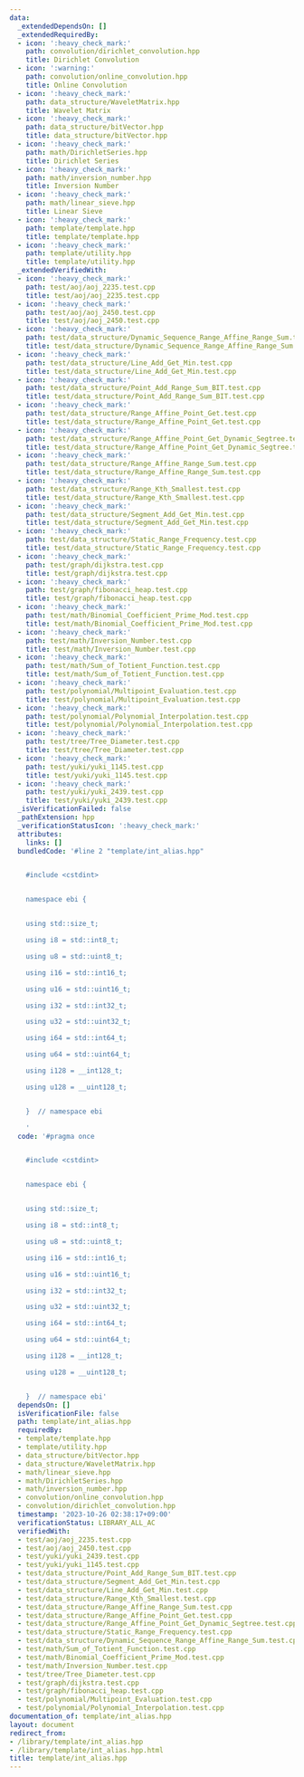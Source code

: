 ```yaml
---
data:
  _extendedDependsOn: []
  _extendedRequiredBy:
  - icon: ':heavy_check_mark:'
    path: convolution/dirichlet_convolution.hpp
    title: Dirichlet Convolution
  - icon: ':warning:'
    path: convolution/online_convolution.hpp
    title: Online Convolution
  - icon: ':heavy_check_mark:'
    path: data_structure/WaveletMatrix.hpp
    title: Wavelet Matrix
  - icon: ':heavy_check_mark:'
    path: data_structure/bitVector.hpp
    title: data_structure/bitVector.hpp
  - icon: ':heavy_check_mark:'
    path: math/DirichletSeries.hpp
    title: Dirichlet Series
  - icon: ':heavy_check_mark:'
    path: math/inversion_number.hpp
    title: Inversion Number
  - icon: ':heavy_check_mark:'
    path: math/linear_sieve.hpp
    title: Linear Sieve
  - icon: ':heavy_check_mark:'
    path: template/template.hpp
    title: template/template.hpp
  - icon: ':heavy_check_mark:'
    path: template/utility.hpp
    title: template/utility.hpp
  _extendedVerifiedWith:
  - icon: ':heavy_check_mark:'
    path: test/aoj/aoj_2235.test.cpp
    title: test/aoj/aoj_2235.test.cpp
  - icon: ':heavy_check_mark:'
    path: test/aoj/aoj_2450.test.cpp
    title: test/aoj/aoj_2450.test.cpp
  - icon: ':heavy_check_mark:'
    path: test/data_structure/Dynamic_Sequence_Range_Affine_Range_Sum.test.cpp
    title: test/data_structure/Dynamic_Sequence_Range_Affine_Range_Sum.test.cpp
  - icon: ':heavy_check_mark:'
    path: test/data_structure/Line_Add_Get_Min.test.cpp
    title: test/data_structure/Line_Add_Get_Min.test.cpp
  - icon: ':heavy_check_mark:'
    path: test/data_structure/Point_Add_Range_Sum_BIT.test.cpp
    title: test/data_structure/Point_Add_Range_Sum_BIT.test.cpp
  - icon: ':heavy_check_mark:'
    path: test/data_structure/Range_Affine_Point_Get.test.cpp
    title: test/data_structure/Range_Affine_Point_Get.test.cpp
  - icon: ':heavy_check_mark:'
    path: test/data_structure/Range_Affine_Point_Get_Dynamic_Segtree.test.cpp
    title: test/data_structure/Range_Affine_Point_Get_Dynamic_Segtree.test.cpp
  - icon: ':heavy_check_mark:'
    path: test/data_structure/Range_Affine_Range_Sum.test.cpp
    title: test/data_structure/Range_Affine_Range_Sum.test.cpp
  - icon: ':heavy_check_mark:'
    path: test/data_structure/Range_Kth_Smallest.test.cpp
    title: test/data_structure/Range_Kth_Smallest.test.cpp
  - icon: ':heavy_check_mark:'
    path: test/data_structure/Segment_Add_Get_Min.test.cpp
    title: test/data_structure/Segment_Add_Get_Min.test.cpp
  - icon: ':heavy_check_mark:'
    path: test/data_structure/Static_Range_Frequency.test.cpp
    title: test/data_structure/Static_Range_Frequency.test.cpp
  - icon: ':heavy_check_mark:'
    path: test/graph/dijkstra.test.cpp
    title: test/graph/dijkstra.test.cpp
  - icon: ':heavy_check_mark:'
    path: test/graph/fibonacci_heap.test.cpp
    title: test/graph/fibonacci_heap.test.cpp
  - icon: ':heavy_check_mark:'
    path: test/math/Binomial_Coefficient_Prime_Mod.test.cpp
    title: test/math/Binomial_Coefficient_Prime_Mod.test.cpp
  - icon: ':heavy_check_mark:'
    path: test/math/Inversion_Number.test.cpp
    title: test/math/Inversion_Number.test.cpp
  - icon: ':heavy_check_mark:'
    path: test/math/Sum_of_Totient_Function.test.cpp
    title: test/math/Sum_of_Totient_Function.test.cpp
  - icon: ':heavy_check_mark:'
    path: test/polynomial/Multipoint_Evaluation.test.cpp
    title: test/polynomial/Multipoint_Evaluation.test.cpp
  - icon: ':heavy_check_mark:'
    path: test/polynomial/Polynomial_Interpolation.test.cpp
    title: test/polynomial/Polynomial_Interpolation.test.cpp
  - icon: ':heavy_check_mark:'
    path: test/tree/Tree_Diameter.test.cpp
    title: test/tree/Tree_Diameter.test.cpp
  - icon: ':heavy_check_mark:'
    path: test/yuki/yuki_1145.test.cpp
    title: test/yuki/yuki_1145.test.cpp
  - icon: ':heavy_check_mark:'
    path: test/yuki/yuki_2439.test.cpp
    title: test/yuki/yuki_2439.test.cpp
  _isVerificationFailed: false
  _pathExtension: hpp
  _verificationStatusIcon: ':heavy_check_mark:'
  attributes:
    links: []
  bundledCode: '#line 2 "template/int_alias.hpp"


    #include <cstdint>


    namespace ebi {


    using std::size_t;

    using i8 = std::int8_t;

    using u8 = std::uint8_t;

    using i16 = std::int16_t;

    using u16 = std::uint16_t;

    using i32 = std::int32_t;

    using u32 = std::uint32_t;

    using i64 = std::int64_t;

    using u64 = std::uint64_t;

    using i128 = __int128_t;

    using u128 = __uint128_t;


    }  // namespace ebi

    '
  code: '#pragma once


    #include <cstdint>


    namespace ebi {


    using std::size_t;

    using i8 = std::int8_t;

    using u8 = std::uint8_t;

    using i16 = std::int16_t;

    using u16 = std::uint16_t;

    using i32 = std::int32_t;

    using u32 = std::uint32_t;

    using i64 = std::int64_t;

    using u64 = std::uint64_t;

    using i128 = __int128_t;

    using u128 = __uint128_t;


    }  // namespace ebi'
  dependsOn: []
  isVerificationFile: false
  path: template/int_alias.hpp
  requiredBy:
  - template/template.hpp
  - template/utility.hpp
  - data_structure/bitVector.hpp
  - data_structure/WaveletMatrix.hpp
  - math/linear_sieve.hpp
  - math/DirichletSeries.hpp
  - math/inversion_number.hpp
  - convolution/online_convolution.hpp
  - convolution/dirichlet_convolution.hpp
  timestamp: '2023-10-26 02:38:17+09:00'
  verificationStatus: LIBRARY_ALL_AC
  verifiedWith:
  - test/aoj/aoj_2235.test.cpp
  - test/aoj/aoj_2450.test.cpp
  - test/yuki/yuki_2439.test.cpp
  - test/yuki/yuki_1145.test.cpp
  - test/data_structure/Point_Add_Range_Sum_BIT.test.cpp
  - test/data_structure/Segment_Add_Get_Min.test.cpp
  - test/data_structure/Line_Add_Get_Min.test.cpp
  - test/data_structure/Range_Kth_Smallest.test.cpp
  - test/data_structure/Range_Affine_Range_Sum.test.cpp
  - test/data_structure/Range_Affine_Point_Get.test.cpp
  - test/data_structure/Range_Affine_Point_Get_Dynamic_Segtree.test.cpp
  - test/data_structure/Static_Range_Frequency.test.cpp
  - test/data_structure/Dynamic_Sequence_Range_Affine_Range_Sum.test.cpp
  - test/math/Sum_of_Totient_Function.test.cpp
  - test/math/Binomial_Coefficient_Prime_Mod.test.cpp
  - test/math/Inversion_Number.test.cpp
  - test/tree/Tree_Diameter.test.cpp
  - test/graph/dijkstra.test.cpp
  - test/graph/fibonacci_heap.test.cpp
  - test/polynomial/Multipoint_Evaluation.test.cpp
  - test/polynomial/Polynomial_Interpolation.test.cpp
documentation_of: template/int_alias.hpp
layout: document
redirect_from:
- /library/template/int_alias.hpp
- /library/template/int_alias.hpp.html
title: template/int_alias.hpp
---
```

